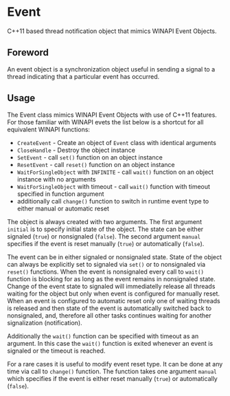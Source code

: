 # Event

C++11 based thread notification object that mimics WINAPI Event Objects.


## Foreword

An event object is a synchronization object useful in sending a signal to a thread indicating that a particular event
has occurred.


## Usage

The Event class mimics WINAPI Event Objects with use of C++11 features. For those familiar with WINAPI evets the list
below is a shortcut for all equivalent WINAPI functions:

* `CreateEvent` - Create an object of `Event` class with identical arguments
* `CloseHandle` - Destroy the object instance
* `SetEvent` - call `set()` function on an object instance
* `ResetEvent` - call `reset()` function on an object instance
* `WaitForSingleObject` with `INFINITE` - call `wait()` function on an object instance with no arguments
* `WaitForSingleObject` with timeout - call `wait()` function with timeout specified in function argument
* additionally call `change()` function to switch in runtime event type to either manual or automatic reset

The object is always created with two arguments. The first argument `initial` is to specify initial state of the object.
The state can be either signaled (`true`) or nonsignaled (`false`). The second argument `manual` specifies if the event
is reset manually (`true`) or automatically (`false`).

The event can be in either signaled or nonsignaled state. State of the object can always be explicitly set to signaled
via `set()` or to nonsignaled via `reset()` functions. When the event is nonsignaled every call to `wait()` function
is blocking for as long as the event remains in nonsignaled state. Change of the event state to signaled will
immediatelly release all threads waiting for the object but only when event is configured for manually reset. When an
event is configured to automatic reset only one of waiting threads is released and then state of the event is
automatically switched back to nonsignaled, and, therefore all other tasks continues waiting for another signalization
(notification).

Additionally the `wait()` function can be specified with timeout as an argument. In this case the `wait()` function is
exited whenever an event is signaled or the timeout is reached.

For a rare cases it is useful to modify event reset type. It can be done at any time via call to `change()` function.
The function takes one argument `manual` which specifies if the event is either reset manually (`true`) or automatically
(`false`).